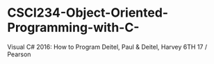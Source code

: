 # CSCI234-Object-Oriented-Programming-with-C-
Visual C# 2016: How to Program Deitel, Paul &amp; Deitel, Harvey 6TH 17 / Pearson
